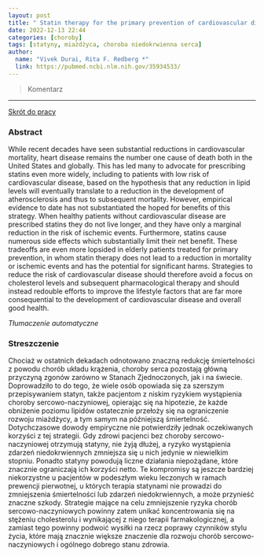 ```yaml
---
layout: post
title: " Statin therapy for the primary prevention of cardiovascular disease: Cons"
date: 2022-12-13 22:44
categories: [choroby]
tags: [statyny, miażdżyca, choroba niedokrwienna serca]
author:
  name: "Vivek Durai, Rita F. Redberg *"
  link: https://pubmed.ncbi.nlm.nih.gov/35934533/
---
```


> Komentarz
> 
<hr>

[Skrót do pracy](https://pubmed.ncbi.nlm.nih.gov/35934533/) 

### Abstract
While recent decades have seen substantial reductions in cardiovascular mortality, heart disease remains the number one cause of death both in the United States and globally. This has led many to advocate for prescribing statins even more widely, including to patients with low risk of cardiovascular disease, based on the hypothesis that any reduction in lipid levels will eventually translate to a reduction in the development of atherosclerosis and thus to subsequent mortality. However, empirical evidence to date has not substantiated the hoped for benefits of this strategy. When healthy patients without cardiovascular disease are prescribed statins they do not live longer, and they have only a marginal reduction in the risk of ischemic events. Furthermore, statins cause numerous side effects which substantially limit their net benefit. These tradeoffs are even more lopsided in elderly patients treated for primary prevention, in whom statin therapy does not lead to a reduction in mortality or ischemic events and has the potential for significant harms. Strategies to reduce the risk of cardiovascular disease should therefore avoid a focus on cholesterol levels and subsequent pharmacological therapy and should instead redouble efforts to improve the lifestyle factors that are far more consequential to the development of cardiovascular disease and overall good health.

*Tłumaczenie automatyczne*

### Streszczenie
Chociaż w ostatnich dekadach odnotowano znaczną redukcję śmiertelności z powodu chorób układu krążenia, choroby serca pozostają główną przyczyną zgonów zarówno w Stanach Zjednoczonych, jak i na świecie. Doprowadziło to do tego, że wiele osób opowiada się za szerszym przepisywaniem statyn, także pacjentom z niskim ryzykiem wystąpienia choroby sercowo-naczyniowej, opierając się na hipotezie, że każde obniżenie poziomu lipidów ostatecznie przełoży się na ograniczenie rozwoju miażdżycy, a tym samym na późniejszą śmiertelność. Dotychczasowe dowody empiryczne nie potwierdziły jednak oczekiwanych korzyści z tej strategii. Gdy zdrowi pacjenci bez choroby sercowo-naczyniowej otrzymują statyny, nie żyją dłużej, a ryzyko wystąpienia zdarzeń niedokrwiennych zmniejsza się u nich jedynie w niewielkim stopniu. Ponadto statyny powodują liczne działania niepożądane, które znacznie ograniczają ich korzyści netto. Te kompromisy są jeszcze bardziej niekorzystne u pacjentów w podeszłym wieku leczonych w ramach prewencji pierwotnej, u których terapia statynami nie prowadzi do zmniejszenia śmiertelności lub zdarzeń niedokrwiennych, a może przynieść znaczne szkody. Strategie mające na celu zmniejszenie ryzyka chorób sercowo-naczyniowych powinny zatem unikać koncentrowania się na stężeniu cholesterolu i wynikającej z niego terapii farmakologicznej, a zamiast tego powinny podwoić wysiłki na rzecz poprawy czynników stylu życia, które mają znacznie większe znaczenie dla rozwoju chorób sercowo-naczyniowych i ogólnego dobrego stanu zdrowia.